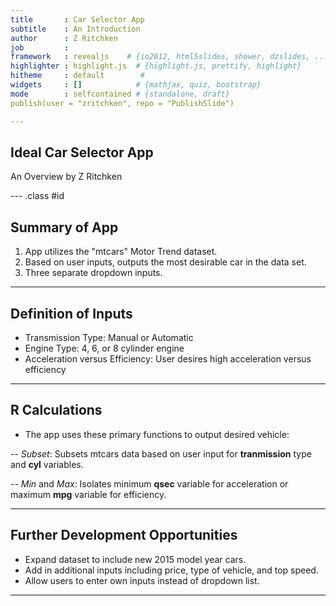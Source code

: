 ```yaml
---
title       : Car Selector App 
subtitle    : An Introduction
author      : Z Ritchken
job         : 
framework   : revealjs    # {io2012, html5slides, shower, dzslides, ...}
highlighter : highlight.js  # {highlight.js, prettify, highlight}
hitheme     : default        # 
widgets     : []            # {mathjax, quiz, bootstrap}
mode        : selfcontained # {standalone, draft}
publish(user = "zritchken", repo = "PublishSlide")

---
```


## Ideal Car Selector App

An Overview
by Z Ritchken


--- .class #id 

## Summary of App

1. App utilizes the "mtcars" Motor Trend dataset.
2. Based on user inputs, outputs the most desirable car in the data set.
3. Three separate dropdown inputs.

---

## Definition of Inputs

 - Transmission Type: Manual or Automatic
 - Engine Type: 4, 6, or 8 cylinder engine
 - Acceleration versus Efficiency: User desires high acceleration versus efficiency

---

## R Calculations

 - The app uses these primary functions to output desired vehicle:
 
-- *Subset*: Subsets mtcars data based on user input for **tranmission** type and **cyl** variables. 

-- *Min* and *Max*: Isolates minimum **qsec** variable for acceleration or maximum **mpg** variable    for efficiency.

---

## Further Development Opportunities

 - Expand dataset to include new 2015 model year cars.
 - Add in additional inputs including price, type of vehicle, and top speed.
 - Allow users to enter own inputs instead of dropdown list.
 
---


